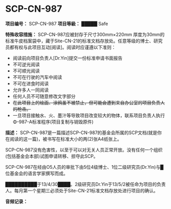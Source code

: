 # SCP-CN-987


**项目编号：** SCP-CN-987
**项目等級：** █████ Safe

**特殊收容措施：** SCP-CN-987应被封存于尺寸300mm×220mm 厚度为30mm的标准牛皮档案袋中，藏于Site-CN-21的标准文档存放处。任意等级的博士、研究员都有权与此项目互动[阅读]。阅读时应谨遵以下准则：

- 阅读前向项目负责人[Dr.Yin]提交一份标准申请书面报告
- 不可逆光阅读
- 不可顺光阅读
- 不可在行驶的汽车中阅读
- 不可在进食时阅读
- 允许多人一同阅读
- 任何人员不可随意修改文字部分
- <span style='text-decoration: line-through;'>&#22312;&#27492;&#39033;&#30446;&#19978;&#30340;&#32472;&#30011;&#12289;&#28034;&#40486;&#34429;&#19981;&#34987;&#31105;&#27490;&#65292;&#20294;&#21487;&#33021;&#20250;&#36973;&#21040;&#26469;&#33258;&#21150;&#20844;&#23460;&#30340;&#39033;&#30446;&#36127;&#36131;&#20154;&#30340;&#26538;&#20987;&#12290;</span>
- 一旦项目接触水、火、墨汁等导致项目改变较大的物体，联系项目负责人执行Φ-987-A标准程序(项目复制与销毁原件)

**描述：** SCP-CN-987是一篇描述SCP-CN-987的基金会所属的SCP文档(就是你在阅读的这一篇)，被书写在标准大小的两(2)张A4纸张上。

SCP-CN-987没有危害性，以至于可以对无关人员正常开放。没有任何一个组织(包括基金会本部)试图申请转移、掠夺此SCP。

SCP-CN-987在经由O5人员的审批下由5位4级博士、1位二级研究员(Dr.Yin)与█位基金会的语言学家撰写而成。

██████████于13/4/30████。2级研究员Dr.Yin于13/5/2被任命为项目的负责人。每月第一个星期三必须处于Site-CN-21标准文档存放处进行项目的确认。

**音频记录：** 



